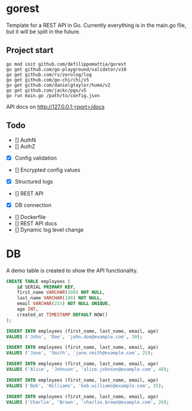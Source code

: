 # gorest

Template for a REST API in Go. Currently everything is in the main.go file, but it will be split in the future.

## Project start

```
go mod init github.com/defilippomattia/gorest
go get github.com/go-playground/validator/v10
go get github.com/rs/zerolog/log
go get github.com/go-chi/chi/v5
go get github.com/danielgtaylor/huma/v2
go get github.com/jackc/pgx/v5
go run main.go /path/to/config.json

```

API docs on http://127.0.0.1:<port>/docs

## Todo

- [] AuthN
- [] AuthZ
- [x] Config validation
- [] Encrypted config values
- [x] Structured logs
- [] REST API
- [x] DB connection
- [] Dockerfile
- [] REST API docs
- [] Dynamic log level change

# DB

A demo table is created to show the API functionality. 
```sql
CREATE TABLE employees (
    id SERIAL PRIMARY KEY,                
    first_name VARCHAR(100) NOT NULL,     
    last_name VARCHAR(100) NOT NULL,      
    email VARCHAR(255) NOT NULL UNIQUE,   
    age INT,             
    created_at TIMESTAMP DEFAULT NOW()    
);

INSERT INTO employees (first_name, last_name, email, age)
VALUES ('John', 'Doe', 'john.doe@example.com', 30);

INSERT INTO employees (first_name, last_name, email, age)
VALUES ('Jane', 'Smith', 'jane.smith@example.com', 25);

INSERT INTO employees (first_name, last_name, email, age)
VALUES ('Alice', 'Johnson', 'alice.johnson@example.com', 40);

INSERT INTO employees (first_name, last_name, email, age)
VALUES ('Bob', 'Williams', 'bob.williams@example.com', 35);

INSERT INTO employees (first_name, last_name, email, age)
VALUES ('Charlie', 'Brown', 'charlie.brown@example.com', 28);

```
